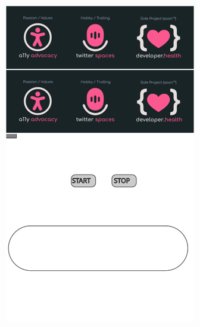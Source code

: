 <img src="imgs/github-top-image.jpg">
<img src="imgs/github-top-image.svg">
<img src="imgs/test5.svg">

